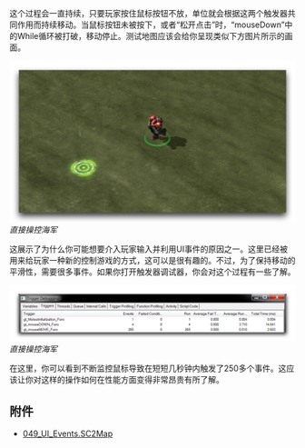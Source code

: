 这个过程会一直持续，只要玩家按住鼠标按钮不放，单位就会根据这两个触发器共同作用而持续移动。当鼠标按钮未被按下，或者“松开点击”时，“mouseDown”中的While循环被打破，移动停止。测试地图应该会给你呈现类似下方图片所示的画面。

[![直接操控海军](./resources/049_UI_Events6.png)](./resources/049_UI_Events6.png)
*直接操控海军*

这展示了为什么你可能想要介入玩家输入并利用UI事件的原因之一。这里已经被用来给玩家一种新的控制游戏的方式，这可以是很有趣的。不过，为了保持移动的平滑性，需要很多事件。如果你打开触发器调试器，你会对这个过程有一些了解。

[![直接操控海军](./resources/049_UI_Events7.png)](./resources/049_UI_Events7.png)
*直接操控海军*

在这里，你可以看到不断监控鼠标导致在短短几秒钟内触发了250多个事件。这应该让你对这样的操作如何在性能方面变得非常昂贵有所了解。

## 附件

* [049_UI_Events.SC2Map](./maps/049_UI_Events.SC2Map)